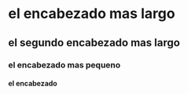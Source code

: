# el encabezado mas largo
## el segundo encabezado mas largo
### el encabezado mas pequeno 
#### el encabezado